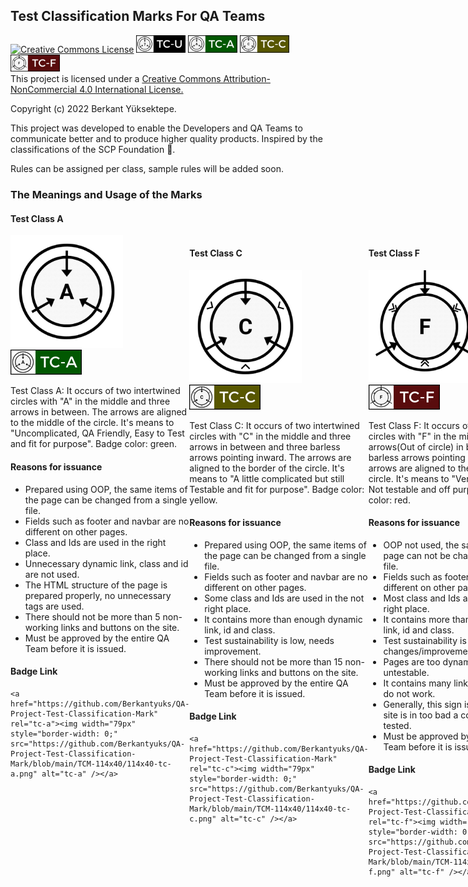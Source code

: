 ## Test Classification Marks For QA Teams
 <a href="http://creativecommons.org/licenses/by-nc/4.0/" rel="license"><img width="79px" style="border-width: 0;" src="https://i.creativecommons.org/l/by-nc/4.0/88x31.png" alt="Creative Commons License" /></a>
 <a href="https://github.com/Berkantyuks/QA-Project-Test-Classification-Mark" rel="tc-u"><img width="79px" style="border-width: 0;" src="https://github.com/Berkantyuks/QA-Project-Test-Classification-Mark/blob/main/TCM-114x40/114x40-tc-u.png" alt="tc-u" /></a>
 <a href="https://github.com/Berkantyuks/QA-Project-Test-Classification-Mark" rel="tc-a"><img width="79px" style="border-width: 0;" src="https://github.com/Berkantyuks/QA-Project-Test-Classification-Mark/blob/main/TCM-114x40/114x40-tc-a.png" alt="tc-a" /></a>
 <a href="https://github.com/Berkantyuks/QA-Project-Test-Classification-Mark" rel="tc-c"><img width="79px" style="border-width: 0;" src="https://github.com/Berkantyuks/QA-Project-Test-Classification-Mark/blob/main/TCM-114x40/114x40-tc-c.png" alt="tc-c" /></a>
 <a href="https://github.com/Berkantyuks/QA-Project-Test-Classification-Mark" rel="tc-f"><img width="79px" style="border-width: 0;" src="https://github.com/Berkantyuks/QA-Project-Test-Classification-Mark/blob/main/TCM-114x40/114x40-tc-f.png" alt="tc-f" /></a>
<br/>
This project is licensed under a <a href="http://creativecommons.org/licenses/by-nc/4.0/" rel="license">Creative Commons Attribution-NonCommercial 4.0 International License.</a> 

Copyright (c) 2022 Berkant Yüksektepe.

This project was developed to enable the Developers and QA Teams to communicate better and to produce higher quality products. Inspired by the classifications of the SCP Foundation 🖤.

Rules can be assigned per class, sample rules will be added soon.

### The Meanings and Usage of the Marks

#### Test Class A

<div style="display: flex;">
 <div>
  <img width="180px" src="https://github.com/Berkantyuks/QA-Project-Test-Classification-Mark/blob/main/TCM-500x500/500x500-tc-a.png"/>
  <img width="114px" src="https://github.com/Berkantyuks/QA-Project-Test-Classification-Mark/blob/main/TCM-114x40/114x40-tc-a.png"/>
  <p>Test Class A: It occurs of two intertwined circles with "A" in the middle and three arrows in between. The arrows are aligned to the middle of the circle. It's means to "Uncomplicated, QA Friendly, Easy to Test and fit for purpose". Badge color: green.</p>
  
  #### Reasons for issuance
   
  - Prepared using OOP, the same items of the page can be changed from a single file.
  - Fields such as footer and navbar are no different on other pages.
  - Class and Ids are used in the right place.
  - Unnecessary dynamic link, class and id are not used.
  - The HTML structure of the page is prepared properly, no unnecessary tags are used.
  - There should not be more than 5 non-working links and buttons on the site.
  - Must be approved by the entire QA Team before it is issued.
  
  #### Badge Link
  
   ```
 <a href="https://github.com/Berkantyuks/QA-Project-Test-Classification-Mark" rel="tc-a"><img width="79px" style="border-width: 0;" src="https://github.com/Berkantyuks/QA-Project-Test-Classification-Mark/blob/main/TCM-114x40/114x40-tc-a.png" alt="tc-a" /></a>
   ```
 </div>
 <br/>
 <div>
 
 #### Test Class C

  <img width="180px" src="https://github.com/Berkantyuks/QA-Project-Test-Classification-Mark/blob/main/TCM-500x500/500x500-tc-c.png"/>
  <img width="114px" src="https://github.com/Berkantyuks/QA-Project-Test-Classification-Mark/blob/main/TCM-114x40/114x40-tc-c.png"/>
  <p>Test Class C: It occurs of two intertwined circles with "C" in the middle and three arrows in between and three barless arrows pointing inward. The arrows are aligned to the border of the circle. It's means to "A little complicated but still Testable and fit for purpose". Badge color: yellow.</p>
    
  #### Reasons for issuance
   
  - Prepared using OOP, the same items of the page can be changed from a single file.
  - Fields such as footer and navbar are no different on other pages.
  - Some class and Ids are used in the not right place.
  - It contains more than enough dynamic link, id and class.
  - Test sustainability is low, needs improvement.
  - There should not be more than 15 non-working links and buttons on the site.
  - Must be approved by the entire QA Team before it is issued.
  
  #### Badge Link
  
  ```
 <a href="https://github.com/Berkantyuks/QA-Project-Test-Classification-Mark" rel="tc-c"><img width="79px" style="border-width: 0;" src="https://github.com/Berkantyuks/QA-Project-Test-Classification-Mark/blob/main/TCM-114x40/114x40-tc-c.png" alt="tc-c" /></a>
  ```
  
 </div>
  <br/>
 <div>
 
 #### Test Class F
 
  <img width="180px" src="https://github.com/Berkantyuks/QA-Project-Test-Classification-Mark/blob/main/TCM-500x500/500x500-tc-f.png"/>
  <img width="114px" src="https://github.com/Berkantyuks/QA-Project-Test-Classification-Mark/blob/main/TCM-114x40/114x40-tc-f.png"/>
  <p>Test Class F: It occurs of two intertwined circles with "F" in the middle and three arrows(Out of circle) in between and six barless arrows pointing inward. The arrows are aligned to the outline of the circle. It's means to "Very complicated, Not testable and off purpose". Badge color: red.</p>
      
  #### Reasons for issuance
   
  - OOP not used, the same items of the page can not be changed from a single file.
  - Fields such as footer and navbar are different on other pages.
  - Most class and Ids are used in the not right place.
  - It contains more than enough dynamic link, id and class.
  - Test sustainability is very low, radical changes/improvements needed.
  - Pages are too dynamic to test, site is untestable.
  - It contains many links and buttons that do not work.
  - Generally, this sign is given when the site is in too bad a condition to be tested.
  - Must be approved by the entire QA Team before it is issued.
  
  #### Badge Link
  
  ```
 <a href="https://github.com/Berkantyuks/QA-Project-Test-Classification-Mark" rel="tc-f"><img width="79px" style="border-width: 0;" src="https://github.com/Berkantyuks/QA-Project-Test-Classification-Mark/blob/main/TCM-114x40/114x40-tc-f.png" alt="tc-f" /></a>
  ```
  
 </div>
  <br/>
  <div>
  
  #### Test Class U
  
  <img width="180px" src="https://github.com/Berkantyuks/QA-Project-Test-Classification-Mark/blob/main/TCM-500x500/500x500-tc-u.png"/>
  <img width="114px" src="https://github.com/Berkantyuks/QA-Project-Test-Classification-Mark/blob/main/TCM-114x40/114x40-tc-u.png"/>
  <p>Test Class U: Contains the same appearance features as Test Class A. The only difference is that there is a question mark in the middle. It is used in tests whose class is not fully determined or decided. Badge color: black.</p>
  
  #### Reasons for issuance
   
  - Given to save time when the Test Mark is Undecidable or the test evaluation has not finished.
  - No approbation needed, automatically assigned at test start.
  
  #### Badge Link
   
  ```
 <a href="https://github.com/Berkantyuks/QA-Project-Test-Classification-Mark" rel="tc-u"><img width="79px" style="border-width: 0;" src="https://github.com/Berkantyuks/QA-Project-Test-Classification-Mark/blob/main/TCM-114x40/114x40-tc-u.png" alt="tc-u" /></a>
  ```
   
 </div>
</div>
